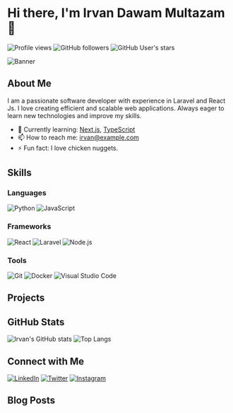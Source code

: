 # Hi there, I'm Irvan Dawam Multazam 👋

![Profile views](https://komarev.com/ghpvc/?username=vandawam)
![GitHub followers](https://img.shields.io/github/followers/vandawam?style=social)
![GitHub User's stars](https://img.shields.io/github/stars/vandawam?style=social)

![Banner](https://imgur.com/90gUDi5.jpg)

## About Me
I am a passionate software developer with experience in Laravel and React Js. I love creating efficient and scalable web applications. Always eager to learn new technologies and improve my skills.

- 🌱 Currently learning: [Next.js](https://nextjs.org/), [TypeScript](https://www.typescriptlang.org/)
- 📫 How to reach me: [irvan@example.com](mailto:irvan@example.com)
- ⚡ Fun fact: I love chicken nuggets.

## Skills
### Languages
![Python](https://img.shields.io/badge/-Python-333333?style=flat&logo=python) ![JavaScript](https://img.shields.io/badge/-JavaScript-333333?style=flat&logo=javascript)

### Frameworks
![React](https://img.shields.io/badge/-React-333333?style=flat&logo=react) ![Laravel](https://img.shields.io/badge/-Laravel-333333?style=flat&logo=laravel) ![Node.js](https://img.shields.io/badge/-Node.js-333333?style=flat&logo=node.js)

### Tools
![Git](https://img.shields.io/badge/-Git-333333?style=flat&logo=git) ![Docker](https://img.shields.io/badge/-Docker-333333?style=flat&logo=docker) ![Visual Studio Code](https://img.shields.io/badge/-VS%20Code-333333?style=flat&logo=visual-studio-code)

## Projects

## GitHub Stats
![Irvan's GitHub stats](https://github-readme-stats.vercel.app/api?username=vandawam&show_icons=true&theme=radical)
![Top Langs](https://github-readme-stats.vercel.app/api/top-langs/?username=vandawam&layout=compact&theme=radical)

## Connect with Me
[![LinkedIn](https://img.shields.io/badge/-LinkedIn-333333?style=flat&logo=linkedin)](https://linkedin.com/in/username) [![Twitter](https://img.shields.io/badge/-Twitter-333333?style=flat&logo=twitter)](https://twitter.com/username) [![Instagram](https://img.shields.io/badge/-Instagram-333333?style=flat&logo=instagram)](https://instagram.com/username)

## Blog Posts
<!-- BLOG-POST-LIST:START -->
<!-- BLOG-POST-LIST:END -->

